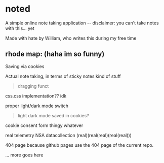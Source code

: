 # noted

A simple online note taking application -- disclaimer: you can't take notes with this... yet

Made with hate by William, who writes this during my free time

## rhode map: (haha im so funny)

Saving via cookies

Actual note taking, in terms of sticky notes kind of stuff
> dragging funct

css.css implementation?? idk

proper light/dark mode switch
> light dark mode saved in cookies?

cookie consent form thingy whatever

real telemetry NSA datacollection (real)(real(real)(real(real)))

404 page because github pages use the 404 page of the current repo.

... more goes here
